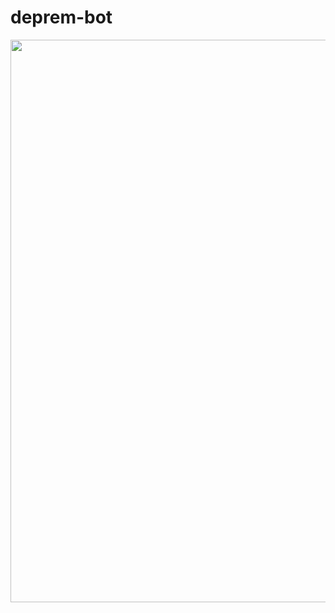 # deprem-bot

<img width=900 src="https://github.com/ReFo0/deprem-bot/blob/ReFo/Ekran%20g%C3%B6r%C3%BCnt%C3%BCs%C3%BC%202023-08-04%20144325.png">
